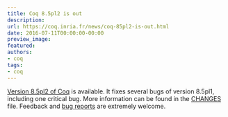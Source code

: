 ```yaml
---
title: Coq 8.5pl2 is out
description:
url: https://coq.inria.fr/news/coq-85pl2-is-out.html
date: 2016-07-11T00:00:00-00:00
preview_image:
featured:
authors:
- coq
tags:
- coq
---
```



<a href="https://coq.inria.fr/coq-85">Version 8.5pl2 of Coq</a> is available. It fixes several bugs
of version 8.5pl1, including one critical bug. More information can be found in
the <a href="https://coq.inria.fr/distrib/V8.5pl2/CHANGES">CHANGES</a> file. Feedback and
<a href="https://coq.inria.fr/bugs">bug reports</a> are extremely welcome.

 
